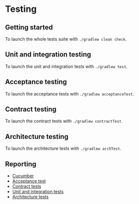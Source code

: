 # Testing

## Getting started

To launch the whole tests suite with `./gradlew clean check`.

## Unit and integration testing

To launch the unit and integration tests with `./gradlew test`.

## Acceptance testing

To launch the acceptance tests with `./gradlew acceptanceTest`.

## Contract testing

To launch the contract tests with `./gradlew contractTest`.

## Architecture testing

To launch the architecture tests with `./gradlew archTest`.

## Reporting

- [Cucumber](../reports/tests/cucumber)
- [Acceptance test](../reports/tests/acceptanceTest)
- [Contract tests](../reports/tests/contractTest)
- [Unit and integration tests](../reports/tests/test)
- [Architecture tests](../reports/tests/archTest)
